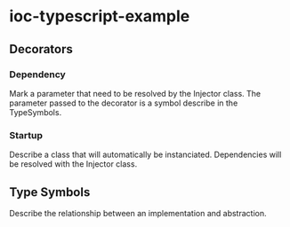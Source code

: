 # ioc-typescript-example

## Decorators 
### Dependency

Mark a parameter that need to be resolved by the Injector class.
The parameter passed to the decorator is a symbol describe in the TypeSymbols.

### Startup

Describe a class that will automatically be instanciated.
Dependencies will be resolved with the Injector class.

## Type Symbols

Describe the relationship between an implementation and abstraction.

